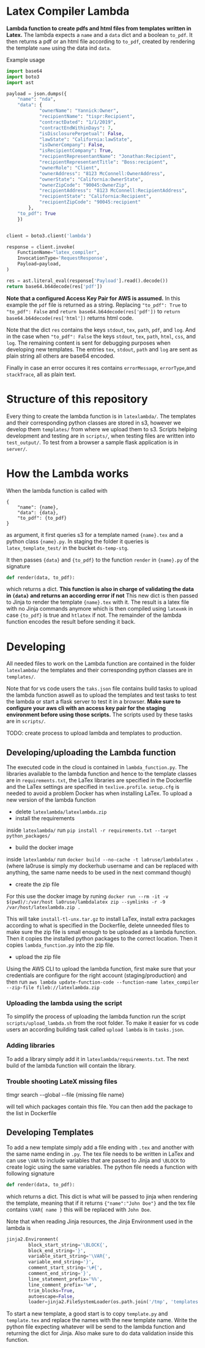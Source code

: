 # Latex Compiler Lambda

**Lambda function to create pdfs and html files from templates written in Latex.**
The lambda expects a `name` and a `data` dict and a boolean `to_pdf`. It then returns a pdf or an html file according to `to_pdf`, created by rendering the template `name` using the data ind `data`.

Example usage

``` python
import base64
import boto3
import ast

payload = json.dumps({
    "name": "nda",
    "data": {
            "ownerName": "Yannick:Owner",
            "recipientName": "tispr:Recipient",
            "contractDated": "1/1/2019",
            "contractEndWithinDays": 7,
            "isDisclosurePerpetual": False,
            "lawState": "California:lawState",
            "isOwnerCompany": False,
            "isRecipientCompany": True,
            "recipientRepresentantName": "Jonathan:Recipient",
            "recipientRepresentantTitle": "Boss:recipient",
            "ownerRole": "Client",
            "ownerAddress": "8123 McConnell:OwnerAddress",
            "ownerState": "California:OwnerState",
            "ownerZipCode": "90045:OwnerZip",
            "recipientAddress": "8123 McConnell:RecipientAddress",
            "recipientState": "California:Recipient",
            "recipientZipCode": "90045:recipient"
        },
    "to_pdf": True
    })


client = boto3.client('lambda')

response = client.invoke(
    FunctionName="latex_compiler",
    InvocationType='RequestResponse',
    Payload=payload,
)

res = ast.literal_eval(response['Payload'].read().decode())
return base64.b64decode(res['pdf'])
```
**Note that a configured Access Key Pair for AWS is assumed.**
In this example the `pdf` file is returned as a string. Replacing `"to_pdf": True` to `"to_pdf": False` and `return base64.b64decode(res['pdf'])` to `return base64.b64decode(res['html'])` returns html code.

Note that the dict `res` contains the keys `stdout`, `tex`, `path`, `pdf`, and  `log`. And in  the case when `"to_pdf": False` the keys `stdout`, `tex`, `path`, `html`, `css`, and  `log`.
The remaining content is sent for debugging purposes when developing new templates. The entries `tex`, `stdout`, `path` and `log` are sent as plain string all others are base64 encoded.

Finally in case an error occures it res contains `errorMessage`, `errorType`,and `stackTrace`, all as plain text.

# Structure of this repository

Every thing to create the lambda function is in `latexlambda/`. The templates and their corresponding python classes are stored in s3, however we develop them `templates/` from where we upload them to s3. Scripts helping development and testing are in `scripts/`,  when testing files are written into `test_output/`. To test from a browser a sample flask application is in `server/`.

# How the Lambda works

When the lambda function is called with
```
{
    "name": {name},
    "data": {data},
    "to_pdf": {to_pdf}
}
```
as argument, it first queries s3 for a template named `{name}.tex` and a python class `{name}.py`. In staging the folder it queries is `latex_template_test/` in the bucket `ds-temp-stg`.

It then passes `{data}` and `{to_pdf}` to the function `render` in `{name}.py` of the signature
``` python
def render(data, to_pdf):
```
which returns a dict.
**This function is also in charge of validating the data in `{data}` and returns an according error if not**
This new dict is then passed to Jinja to render the template `{name}.tex` with it. The result is a latex file with no Jinja commands anymore which is then compiled using `latexmk` in case `{to_pdf}` is true and `htlatex` if not. The remainder of the lambda function encodes the result before sending it back.

# Developing

All needed files to work on the Lambda function are contained in the folder `latexlambda/` the templates and their corresponding python classes are in `templates/`.

Note that for vs code users the `taks.json` file contains build tasks to upload the lambda function aswell as to upload the templates and test tasks to test the lambda or start a flask server to test it in a browser. **Make sure to configure your aws cli with an access key pair for the staging environment before using those scripts.** The scripts used by these tasks are in `scripts/`.

TODO: create process to upload lambda and templates to production.


## Developing/uploading the Lambda function

The executed code in the cloud is contained in `lambda_function.py`. The libraries available to the lambda function and hence to the template classes are in `requirements.txt`, the LaTex libraries are specified in the Dockerfile and the LaTex settings are specified in `texlive.profile`. `setup.cfg` is needed to avoid a problem Docker has when installing LaTex. To upload a new version of the lambda function

- delete `latexlambda/latexlambda.zip`
- install the requirements

inside `latexlambda/` run `pip install -r requirements.txt --target python_packages/`
- build the docker image

inside `latexlambda/` run `docker build --no-cache -t la0ruse/lambdalatex .` (where la0ruse is simply my dockerhub username and can be replaced with anything, the same name needs to be used in the next command though)
- create the zip file

For this use the docker image by runing `docker run --rm -it -v $(pwd)/:/var/host la0ruse/lambdalatex zip --symlinks -r -9 /var/host/latexlambda.zip .`

This will take `install-tl-unx.tar.gz` to install LaTex, install extra packages according to what is specified in the Dockerfile, delete unneeded files to make sure the zip file is small enough to be uploaded as a lambda function. Then it copies the installed python packages to the correct location. Then it copies `lambda_function.py` into the zip file.

- upload the zip file

Using the AWS CLI to upload the lambda function, first make sure that your credentials are configure for the right account (staging/production) and then run `aws lambda update-function-code --function-name latex_compiler --zip-file fileb://latexlambda.zip`

### Uploading the lambda using the script

To simplify the process of uploading the lambda function run the script `scripts/upload_lambda.sh` from the root folder. To make it easier for vs code users an according building task called `upload lambda` is in `tasks.json`.

### Adding libraries

To add a library simply add it in `latexlambda/requirements.txt`. The next build of the lambda function will contain the library.


### Trouble shooting LateX missing files

tlmgr search --global --file {missing file name}

will tell which packages contain this file. You can then add the package to the list in Dockerfile

## Developing Templates

To add a new template simply add a file ending with `.tex` and another with the same name ending in `.py`. The tex file needs to be written in LaTex and can use `\VAR` to include variables that are passed to Jinja and `\BLOCK` to create logic using the same variables. The python file needs a function with following signature
```python
def render(data, to_pdf):
```
which returns a dict. This dict is what will be passed to jinja when rendering the template, meaning that if it returns `{"name":"John Doe"}` and the tex file contains `\VAR{ name }` this will be replaced with `John Doe`.

Note that when reading Jinja resources, the Jinja Environment used in the lambda is

```python
jinja2.Environment(
        block_start_string='\BLOCK{',
        block_end_string='}',
        variable_start_string='\VAR{',
        variable_end_string='}',
        comment_start_string='\#{',
        comment_end_string='}',
        line_statement_prefix='%%',
        line_comment_prefix='%#',
        trim_blocks=True,
        autoescape=False,
        loader=jinja2.FileSystemLoader(os.path.join('/tmp', 'templates')
```

To start a new template, a good start is to copy `template.py` and `template.tex` and replace the names with the new template name. Write the python file expecting whatever will be send to the lambda function and returning the dict for Jinja. Also make sure to do data validation inside this function.